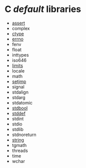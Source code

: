 # **C** *default* libraries

* [assert](https://github.com/duckafire/Small_Projects/blob/main/libc/assert.md)
* complex
* [ctype](https://github.com/duckafire/Small_Projects/blob/main/libc/ctype.md)
* [errno](https://github.com/duckafire/Small_Projects/blob/main/libc/errno.md)
* fenv
* float
* inttypes
* iso646
* [limits](https://github.com/duckafire/Small_Projects/blob/main/libc/limits.md)
* locale
* math
* [setjmp](https://github.com/duckafire/Small_Projects/blob/main/libc/setjmp.md)
* signal
* stdalign
* stdarg
* stdatomic
* [stdbool](https://github.com/duckafire/Small_Projects/blob/main/libc/stdbool.md)
* [stddef](https://github.com/duckafire/Small_Projects/blob/main/libc/stddef.md)
* stdint
* stdio
* stdlib
* stdnoreturn
* [string](https://github.com/duckafire/Small_Projects/blob/main/libc/string.md)
* tgmath
* threads
* time
* wchar
